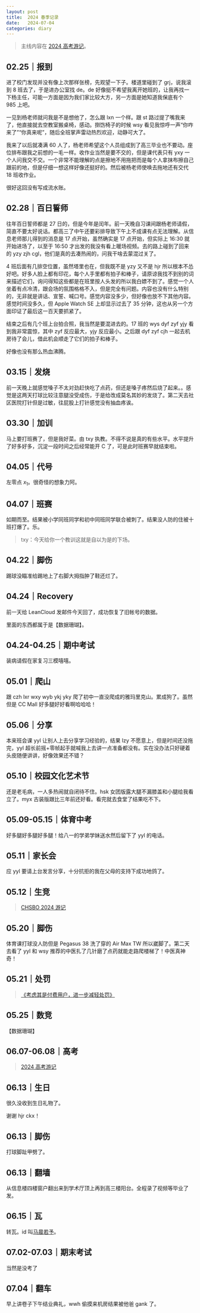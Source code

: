 ```yaml
---
layout: post
title:  2024 春季记录
date:   2024-07-04
categories: diary
---
```


>   主线内容在 [2024 高考游记](https://blog.lyccrius.site/diary/2024-ncee)。

## 02.25｜报到

进了校门发现并没有像上次那样张榜，先观望一下子。楼道里碰到了 grj，说我滚到 8 班去了，于是进办公室找 de。de 好像挺不希望我离开她班的，让我再找一下杨主任，可能一方面是因为我们家比较大方，另一方面是她知道我保底有个 985 上吧。

一见到杨老师就问我是不是想他了，怎么跟 lxn 一个样。跟 st 路过提了嘴我来了，他直接就去空教室搬桌椅，感动。捯饬椅子的时候 wsy 看见我惊呼一声“你咋来了”“你真来呢”，随后全班掌声雷动热烈欢迎，动静可大了。

我来了以后就凑满 60 人了，杨老师希望这个人员组成到了高三毕业也不要动。座位排布跟我之前想的一毛一样。收作业当然是要不交的，但是课代表只有 yxy 一个人问我交不交。一个非常不能理解的点是擦地不用拖把而是每个人拿抹布擦自己跟前的地，但是仔细一想这样好像还挺好的。然后被杨老师使唤去拖地还有交代 18 班收作业。

很好这回没有写成流水账。

## 02.28｜百日誓师

往年百日誓师都是 27 日的，但是今年是闰年。前一天晚自习课间跟杨老师请假，简直不要太好说话。都高三了中午还要彩排导致下午上不成课有点无法理解。从信息老师那儿得到的消息是 17 点开始，虽然确实是 17 点开始，但实际上 16:30 就开始进场了，以至于 16:50 才出发的我没有看上暖场视频。去的路上碰到了回来的 yzy zjh cgl，他们是真的去凑热闹的，问我干啥去蒙混过关了。

4 班后面有几排空位置，虽然塔里也在，但我既不是 yzy 又不是 hjr 所以根本不怂好吧。好多人脸上都有印花，每个人手里都有拍子和棒子，请原谅我找不到别的词来描述它们，询问得知这些都是在班里按人头发的所以我白嫖不到了。感觉一个人坐着有点冷清，跟会场的氛围格格不入，但是完全有问题。内容也没有什么特别的，无非就是讲话、宣誓、喊口号。感觉内容没多少，但好像也放不下其他内容。感觉时间没多久，但 Apple Watch SE 上却显示过去了 35 分钟，这也从另一个方面印证了最后这一百天要抓紧了。

结束之后有几个班上台拍合照，我当然是要混进去的。17 班的 wys dyf zyf yjy 看到我非常震惊，其中 zyf 反应最大，yjy 反应最小。之后跟 dyf zyf cjh 一起去机房待了会儿，借此机会顺走了它们的拍子和棒子。

好像也没有那么热血沸腾。

## 03.15｜发烧

前一天晚上就感觉嗓子不太对劲赶快吃了点药，但还是嗓子疼然后烧了起来。。感觉是这两天打球比较注意腿没受成伤，于是给改成莫名其妙的发烧了。第二天去社区医院打针但是过敏，往屁股上打针感觉没有抽血疼诶。

## 03.30｜加训

马上要打班赛了，但是我好菜。由 txy 执教。不得不说是真的有些水平。水平提升了好多好多，沉淀一段时间之后经常能开 C 了，可是此时班赛早就结束啦。

## 04.05｜代号

左零点 $x_1$。很奇怪的想象力阿。

## 04.07｜班赛

如期而至。结果被小学同班同学和初中同班同学联合被刺了。结果没人防的住被十班打爆了。乐。

>   txy：今天给你一个教训这就是自以为是的下场。

## 04.22｜脚伤

踢球没瞄准给踢地上了右脚大拇指肿了鞋还烂了。

## 04.24｜Recovery

前一天给 LeanCloud 发邮件今天回了，成功恢复了旧帐号的数据。

里面的东西都属于是【数据珊瑚】。

## 04.24-04.25｜期中考试

装病请假在家复习三模嘻嘻。

## 05.01｜爬山

跟 czh lxr wxy wyb ykj yky 爬了初中一直没爬成的雅玛里克山。累成狗了。虽然但是 CC Mall 好多腿好好看啊哈哈哈！

## 05.06｜分享

本来班会课 yyl 让别人上去分享学习经验的，结果 lzy 不愿意上，但是时间还没拖完，yyl 超长前摇+零帧起手就喊我上去讲一点准备都没有。实在没办法只好硬着头皮随便讲讲，好像效果还不错？

## 05.10｜校园文化艺术节

还是老毛病，一人多热闹就自闭待不住。hsk 女团版露大腿不漏膝盖和小腿给我看立了。myx 古装版跟比三年前还好看。看完就去食堂了结果吃不下。

## 05.09-05.15｜体育中考

好多腿好多腿好多腿！给八一的学弟学妹送水然后留下了 yyl 的电话。

## 05.11｜家长会

应 yyl 要请上台发言分享，十分抗拒的我在父母的支持下成功地鸽了。

## 05.12｜生竞

>   [CHSBO 2024 游记](https://blog.lyccrius.site/diary/chsbo-2024)

## 05.20｜脚伤

体育课打球没人防但是 Pegasus 38 洗了穿的 Air Max TW 所以崴脚了。第二天去看了 yyl 和 wsy 推荐的中医扎了几针磨了点药就能走路爬楼梯了！中医真神奇！

## 05.21｜处罚

>   [《考虑其是付费用户，进一步减轻处罚》](https://www.luogu.com.cn/discuss/824345)

## 05.25｜数竞

【数据珊瑚】

## 06.07-06.08｜高考

>   [2024 高考游记](https://blog.lyccrius.site/diary/ncee-2024)

## 06.13｜生日

很久没收到生日礼物了。

谢谢 hjr ckx！

## 06.13｜脚伤

打球脚趾甲劈了。

## 06.13｜翻墙

从信息楼四楼窗户翻出来到学术厅顶上再到高三楼阳台。全程录了视频等毕业了发。

## 06.15｜瓦

转瓦。id 叫[马晨若予](https://www.douyin.com/user/MS4wLjABAAAAgGFbgDg8zspOLiZRLYWrChrVK3QUrqwqiiA_8idD4U8)。

## 07.02-07.03｜期末考试

当然是没考了

## 07.04｜翻车

早上讲卷子下午结业典礼，wwh 偷摸来机房结果被他爸 gank 了。